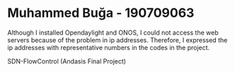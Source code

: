 # Muhammed Buğa - 190709063

Although I installed Opendaylight and ONOS, I could not access the web servers because of the problem in ip addresses. Therefore, I expressed the ip addresses with representative numbers in the codes in the project. 

SDN-FlowControl (Andasis Final Project)
